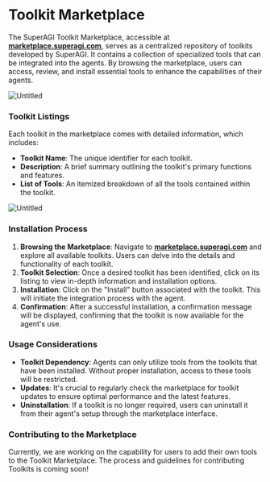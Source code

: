 # Toolkit Marketplace

The SuperAGI Toolkit Marketplace, accessible at **[marketplace.superagi.com](https://marketplace.superagi.com/)**, serves as a centralized repository of toolkits developed by SuperAGI. It contains a collection of specialized tools that can be integrated into the agents. By browsing the marketplace, users can access, review, and install essential tools to enhance the capabilities of their agents.

![Untitled](https://s3-us-west-2.amazonaws.com/secure.notion-static.com/39db97a3-c522-4901-b08a-ee19e12e473e/Untitled.png)

### Toolkit Listings

Each toolkit in the marketplace comes with detailed information, which includes:

- **Toolkit Name**: The unique identifier for each toolkit.
- **Description**: A brief summary outlining the toolkit's primary functions and features.
- **List of Tools**: An itemized breakdown of all the tools contained within the toolkit.

![Untitled](https://s3-us-west-2.amazonaws.com/secure.notion-static.com/d231098d-cab0-4326-8f7a-b7949002efb3/Untitled.png)

### **Installation Process**

1. **Browsing the Marketplace**: Navigate to **[marketplace.superagi.com](https://marketplace.superagi.com/)** and explore all available toolkits. Users can delve into the details and functionality of each toolkit.
2. **Toolkit Selection**: Once a desired toolkit has been identified, click on its listing to view in-depth information and installation options.
3. **Installation**: Click on the "Install" button associated with the toolkit. This will initiate the integration process with the agent.
4. **Confirmation**: After a successful installation, a confirmation message will be displayed, confirming that the toolkit is now available for the agent's use.

### **Usage Considerations**

- **Toolkit Dependency**: Agents can only utilize tools from the toolkits that have been installed. Without proper installation, access to these tools will be restricted.
- **Updates**: It's crucial to regularly check the marketplace for toolkit updates to ensure optimal performance and the latest features.
- **Uninstallation**: If a toolkit is no longer required, users can uninstall it from their agent's setup through the marketplace interface.

### **Contributing to the Marketplace**

Currently, we are working on the capability for users to add their own tools to the Toolkit Marketplace. The process and guidelines for contributing Toolkits is coming soon!